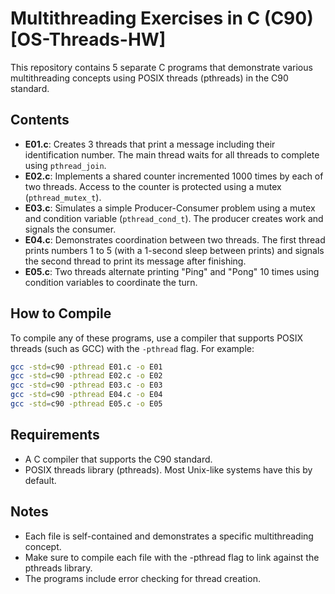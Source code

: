 # Multithreading Exercises in C (C90) [OS-Threads-HW]

This repository contains 5 separate C programs that demonstrate various multithreading concepts using POSIX threads (pthreads) in the C90 standard.

## Contents

- **E01.c**: Creates 3 threads that print a message including their identification number. The main thread waits for all threads to complete using `pthread_join`.
- **E02.c**: Implements a shared counter incremented 1000 times by each of two threads. Access to the counter is protected using a mutex (`pthread_mutex_t`).
- **E03.c**: Simulates a simple Producer-Consumer problem using a mutex and condition variable (`pthread_cond_t`). The producer creates work and signals the consumer.
- **E04.c**: Demonstrates coordination between two threads. The first thread prints numbers 1 to 5 (with a 1-second sleep between prints) and signals the second thread to print its message after finishing.
- **E05.c**: Two threads alternate printing "Ping" and "Pong" 10 times using condition variables to coordinate the turn.

## How to Compile

To compile any of these programs, use a compiler that supports POSIX threads (such as GCC) with the `-pthread` flag. For example:

```bash
gcc -std=c90 -pthread E01.c -o E01
gcc -std=c90 -pthread E02.c -o E02
gcc -std=c90 -pthread E03.c -o E03
gcc -std=c90 -pthread E04.c -o E04
gcc -std=c90 -pthread E05.c -o E05
```


## Requirements
- A C compiler that supports the C90 standard.
- POSIX threads library (pthreads). Most Unix-like systems have this by default.

## Notes
- Each file is self-contained and demonstrates a specific multithreading concept.
- Make sure to compile each file with the -pthread flag to link against the pthreads library.
- The programs include error checking for thread creation.

